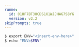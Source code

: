 ```yaml
---
runme:
  id: 01HF7BT3HCDS1X1WJJHAG7S8YG
  version: v2.2
skipPrompts: true
---
```


```sh {"id":"01HF7BT3HBDTRGQAQMHNSXB9K2"}
$ export ENV="<insert-env-here>"
$ echo "ENV=$ENV"
```
